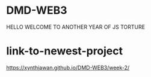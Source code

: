 # DMD-WEB3
HELLO WELCOME TO ANOTHER YEAR OF JS TORTURE

# link-to-newest-project
https://xynthiawan.github.io/DMD-WEB3/week-2/
